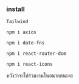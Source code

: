 ### install

    Tailwind
    
    npm i axios

    npm i date-fns

    npm i react-router-dom

    npm i react-icons
หวังว่าจะได้ร่วมงานในอนาคตนะคะ
